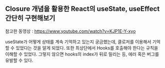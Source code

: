 ## Closure 개념을 활용한 React의 useState, useEffect 간단히 구현해보기

참고한 동영상 : https://www.youtube.com/watch?v=KJP1E-Y-xyo
<br/>

useState가 어떻게 상태를 계속 기억하고 있는지 궁금했는데, 클로저를 이용해서 기억할 수 있었다는 것을 알게 되었다. 또한 최상단에서 Hooks를 호출해야 한다는 규칙을 이해할 수 있었다. 그렇지 않으면 hooks의 index가 뒤로 밀리는 등, 에러 혹은 버그를 유발할 수 있다.